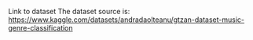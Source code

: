 Link to dataset
The dataset source is:
https://www.kaggle.com/datasets/andradaolteanu/gtzan-dataset-music-genre-classification
